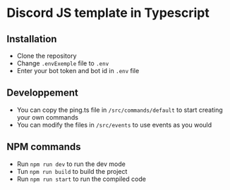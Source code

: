 # Discord JS template in Typescript

## Installation

- Clone the repository
- Change `.envExemple` file to `.env`
- Enter your bot token and bot id in `.env` file

## Developpement

- You can copy the ping.ts file in `/src/commands/default` to start creating your own commands
- You can modify the files in `/src/events` to use events as you would

## NPM commands

- Run `npm run dev` to run the dev mode
- Tun `npm run build` to build the project
- Run `npm run start` to run the compiled code